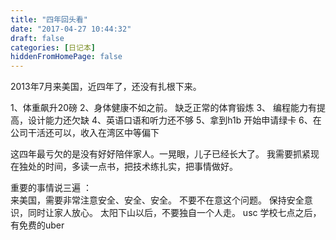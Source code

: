 ```yaml
---
title: "四年回头看"
date: "2017-04-27 10:44:32"
draft: false
categories: [日记本]
hiddenFromHomePage: false
---
```

2013年7月来美国，近四年了，还没有扎根下来。

1、体重飙升20磅
2、身体健康不如之前。 缺乏正常的体育锻炼
3、 编程能力有提高，设计能力还欠缺
4、英语口语和听力还不够
5、拿到h1b  开始申请绿卡
6、在公司干活还可以，收入在湾区中等偏下

这四年最亏欠的是没有好好陪伴家人。一晃眼，儿子已经长大了。
我需要抓紧现在独处的时间，多读一点书，把技术练扎实，把事情做好。

重要的事情说三遍 ：  
来美国，需要非常注意安全、安全、安全。 不要不在意这个问题。
保持安全意识，同时让家人放心。
太阳下山以后，不要独自一个人走。 usc 学校七点之后，有免费的uber

